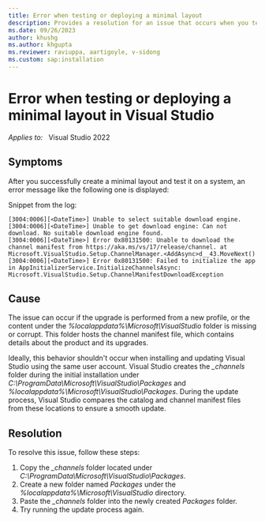 ```yaml
---
title: Error when testing or deploying a minimal layout
description: Provides a resolution for an issue that occurs when you test or deploy a minimal layout.
ms.date: 09/26/2023
author: khushg
ms.author: khgupta
ms.reviewer: raviuppa, aartigoyle, v-sidong
ms.custom: sap:installation
---
```

# Error when testing or deploying a minimal layout in Visual Studio

_Applies to:_ &nbsp; Visual Studio 2022

## Symptoms

After you successfully create a minimal layout and test it on a system, an error message like the following one is displayed:

Snippet from the log:

```output
[3004:0006][<DateTime>] Unable to select suitable download engine. 
[3004:0006][<DateTime>] Unable to get download engine: Can not download. No suitable download engine found. 
[3004:0006][<DateTime>] Error 0x80131500: Unable to download the channel manifest from https://aka.ms/vs/17/release/channel. at Microsoft.VisualStudio.Setup.ChannelManager.<AddAsync>d__43.MoveNext() 
[3004:0006][<DateTime>] Error 0x80131500: Failed to initialize the app in AppInitializerService.InitializeChannelsAsync: Microsoft.VisualStudio.Setup.ChannelManifestDownloadException 
```

## Cause

The issue can occur if the upgrade is performed from a new profile, or the content under the *%localappdata%\Microsoft\VisualStudio* folder is missing or corrupt. This folder hosts the channel manifest file, which contains details about the product and its upgrades.

Ideally, this behavior shouldn't occur when installing and updating Visual Studio using the same user account. Visual Studio creates the *_channels* folder during the initial installation under *C:\ProgramData\Microsoft\VisualStudio\Packages* and *%localappdata%\Microsoft\VisualStudio\Packages*. During the update process, Visual Studio compares the catalog and channel manifest files from these locations to ensure a smooth update.

## Resolution

To resolve this issue, follow these steps:

1. Copy the *_channels* folder located under *C:\ProgramData\Microsoft\VisualStudio\Packages*.
1. Create a new folder named *Packages* under the *%localappdata%\Microsoft\VisualStudio* directory.
1. Paste the *_channels* folder into the newly created *Packages* folder.
1. Try running the update process again.
